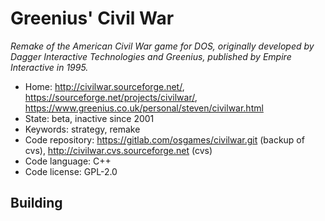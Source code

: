 # Greenius' Civil War

_Remake of the American Civil War game for DOS, originally developed by Dagger Interactive Technologies and Greenius, published by Empire Interactive in 1995._

- Home: http://civilwar.sourceforge.net/, https://sourceforge.net/projects/civilwar/, https://www.greenius.co.uk/personal/steven/civilwar.html
- State: beta, inactive since 2001
- Keywords: strategy, remake
- Code repository: https://gitlab.com/osgames/civilwar.git (backup of cvs), http://civilwar.cvs.sourceforge.net (cvs)
- Code language: C++
- Code license: GPL-2.0


## Building
